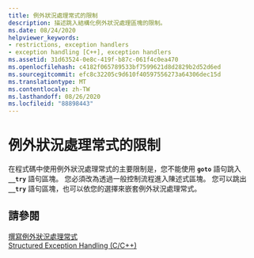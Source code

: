 ```yaml
---
title: 例外狀況處理常式的限制
description: 描述跳入結構化例外狀況處理區塊的限制。
ms.date: 08/24/2020
helpviewer_keywords:
- restrictions, exception handlers
- exception handling [C++], exception handlers
ms.assetid: 31d63524-0e8c-419f-b87c-061f4c0ea470
ms.openlocfilehash: c4182f065789533bf7599621d8d2829b2d52d6ed
ms.sourcegitcommit: efc8c32205c9d610f40597556273a64306dec15d
ms.translationtype: MT
ms.contentlocale: zh-TW
ms.lasthandoff: 08/26/2020
ms.locfileid: "88898443"
---
```

# <a name="restrictions-on-exception-handlers"></a>例外狀況處理常式的限制

在程式碼中使用例外狀況處理常式的主要限制是，您不能使用 **`goto`** 語句跳入 **`__try`** 語句區塊。 您必須改為透過一般控制流程進入陳述式區塊。 您可以跳出 **`__try`** 語句區塊，也可以依您的選擇來嵌套例外狀況處理常式。

## <a name="see-also"></a>請參閱

[撰寫例外狀況處理常式](../cpp/writing-an-exception-handler.md)<br/>
[Structured Exception Handling (C/C++)](../cpp/structured-exception-handling-c-cpp.md)

